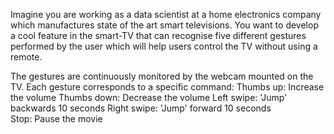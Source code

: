 Imagine you are working as a data scientist at a home electronics company which manufactures state of the art smart televisions. 
You want to develop a cool feature in the smart-TV that can recognise five different gestures performed by the user which will help users control the TV without using a remote.

The gestures are continuously monitored by the webcam mounted on the TV. Each gesture corresponds to a specific command:
  Thumbs up:  Increase the volume
  Thumbs down: Decrease the volume
  Left swipe: 'Jump' backwards 10 seconds
  Right swipe: 'Jump' forward 10 seconds  
  Stop: Pause the movie

